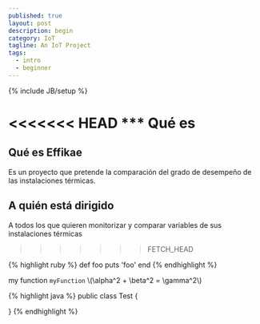 ```yaml
---
published: true
layout: post
description: begin
category: IoT
tagline: An IoT Project
tags: 
  - intro
  - beginner
---
```


{% include JB/setup %}

<<<<<<< HEAD
*** Qué es
=======
## Qué es Effikae

Es un proyecto que pretende la comparación del grado de desempeño de las instalaciones térmicas.

## A quién está dirigido

A todos los que quieren monitorizar y comparar variables de sus instalaciones térmicas
>>>>>>> FETCH_HEAD


{% highlight ruby %}
def foo
  puts 'foo'
end
{% endhighlight %}

my function `myFunction`
\\(\alpha^2 + \beta^2 = \gamma^2\\) 

{% highlight java %}
public class Test {

}
{% endhighlight %}
